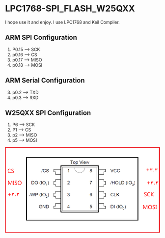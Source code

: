 # LPC1768-SPI_FLASH_W25QXX
I hope use it and enjoy. 
I use LPC1768 and Keil Compiler. 

ARM SPI Configuration
------------------------
1) P0.15  -->   SCK
2) p0.16  -->   CS
3) p0.17  -->   MISO
4) p0.18  -->   MOSI

ARM Serial Configuration
------------------------
3) p0.2  -->   TXD
4) p0.3  -->   RXD

W25QXX SPI Configuration
------------------------
1) P6  -->   SCK
2) P1  -->   CS
3) p2  -->   MISO
4) p5  -->   MOSI

![alt text](https://github.com/imangholizadeh/ARM/blob/main/LPC1768-SPI_FLASH_W25QXX-master/pin.png)
